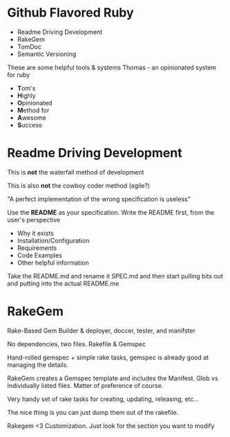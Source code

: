 # Github Flavored Ruby
* Readme Driving Development
* RakeGem
* TomDoc
* Semantic Versioning

These are some helpful tools & systems
Thomas - an opinionated system for ruby

* **T**om's
* **H**ighly
* **O**pinionated
* **M**ethod for
* **A**wesome
* **S**uccess

# Readme Driving Development

This is **not** the waterfall method of development

This is also **not** the cowboy coder method (agile?)

"A perfect implementation of the wrong specification is useless"

Use the **README** as your specification. Write the README first, from the user's perspective

* Why it exists
* Installation/Configuration
* Requirements
* Code Examples
* Other helpful information

Take the README.md and rename it SPEC.md and then start pulling bits out and putting into the actual README.me

# RakeGem

Rake-Based Gem Builder & deployer, doccer, tester, and manifster

No dependencies, two files. Rakefile & Gemspec

Hand-rolled gemspec + simple rake tasks, gemspec is already good at managing the details.

RakeGem creates a Gemspec template and includes the Manifest. Glob vs Individually listed files. Matter of preference of course.

Very handy set of rake tasks for creating, updating, releasing, etc...

The nice thing is you can just dump them out of the rakefile. 

Rakegem <3 Customization. Just look for the section you want to modify